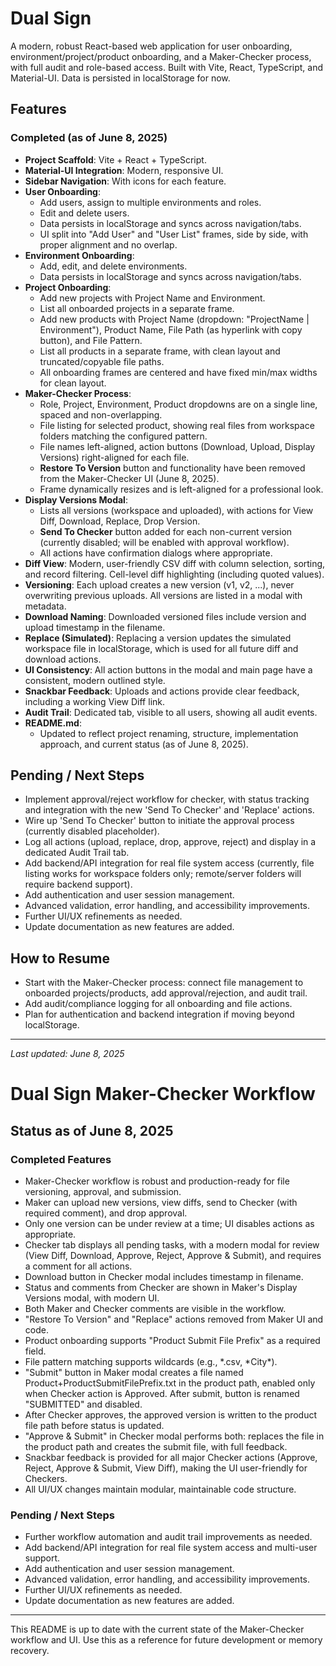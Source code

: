 # Dual Sign

A modern, robust React-based web application for user onboarding, environment/project/product onboarding, and a Maker-Checker process, with full audit and role-based access. Built with Vite, React, TypeScript, and Material-UI. Data is persisted in localStorage for now.

## Features

### Completed (as of June 8, 2025)

- **Project Scaffold**: Vite + React + TypeScript.
- **Material-UI Integration**: Modern, responsive UI.
- **Sidebar Navigation**: With icons for each feature.
- **User Onboarding**:
  - Add users, assign to multiple environments and roles.
  - Edit and delete users.
  - Data persists in localStorage and syncs across navigation/tabs.
  - UI split into "Add User" and "User List" frames, side by side, with proper alignment and no overlap.
- **Environment Onboarding**:
  - Add, edit, and delete environments.
  - Data persists in localStorage and syncs across navigation/tabs.
- **Project Onboarding**:
  - Add new projects with Project Name and Environment.
  - List all onboarded projects in a separate frame.
  - Add new products with Project Name (dropdown: "ProjectName | Environment"), Product Name, File Path (as hyperlink with copy button), and File Pattern.
  - List all products in a separate frame, with clean layout and truncated/copyable file paths.
  - All onboarding frames are centered and have fixed min/max widths for clean layout.
- **Maker-Checker Process**:
  - Role, Project, Environment, Product dropdowns are on a single line, spaced and non-overlapping.
  - File listing for selected product, showing real files from workspace folders matching the configured pattern.
  - File names left-aligned, action buttons (Download, Upload, Display Versions) right-aligned for each file.
  - **Restore To Version** button and functionality have been removed from the Maker-Checker UI (June 8, 2025).
  - Frame dynamically resizes and is left-aligned for a professional look.
- **Display Versions Modal**:
  - Lists all versions (workspace and uploaded), with actions for View Diff, Download, Replace, Drop Version.
  - **Send To Checker** button added for each non-current version (currently disabled; will be enabled with approval workflow).
  - All actions have confirmation dialogs where appropriate.
- **Diff View**: Modern, user-friendly CSV diff with column selection, sorting, and record filtering. Cell-level diff highlighting (including quoted values).
- **Versioning**: Each upload creates a new version (v1, v2, ...), never overwriting previous uploads. All versions are listed in a modal with metadata.
- **Download Naming**: Downloaded versioned files include version and upload timestamp in the filename.
- **Replace (Simulated)**: Replacing a version updates the simulated workspace file in localStorage, which is used for all future diff and download actions.
- **UI Consistency**: All action buttons in the modal and main page have a consistent, modern outlined style.
- **Snackbar Feedback**: Uploads and actions provide clear feedback, including a working View Diff link.
- **Audit Trail**: Dedicated tab, visible to all users, showing all audit events.
- **README.md**:
  - Updated to reflect project renaming, structure, implementation approach, and current status (as of June 8, 2025).

## Pending / Next Steps

- Implement approval/reject workflow for checker, with status tracking and integration with the new 'Send To Checker' and 'Replace' actions.
- Wire up 'Send To Checker' button to initiate the approval process (currently disabled placeholder).
- Log all actions (upload, replace, drop, approve, reject) and display in a dedicated Audit Trail tab.
- Add backend/API integration for real file system access (currently, file listing works for workspace folders only; remote/server folders will require backend support).
- Add authentication and user session management.
- Advanced validation, error handling, and accessibility improvements.
- Further UI/UX refinements as needed.
- Update documentation as new features are added.

## How to Resume

- Start with the Maker-Checker process: connect file management to onboarded projects/products, add approval/rejection, and audit trail.
- Add audit/compliance logging for all onboarding and file actions.
- Plan for authentication and backend integration if moving beyond localStorage.

---

_Last updated: June 8, 2025_

# Dual Sign Maker-Checker Workflow

## Status as of June 8, 2025

### Completed Features

- Maker-Checker workflow is robust and production-ready for file versioning, approval, and submission.
- Maker can upload new versions, view diffs, send to Checker (with required comment), and drop approval.
- Only one version can be under review at a time; UI disables actions as appropriate.
- Checker tab displays all pending tasks, with a modern modal for review (View Diff, Download, Approve, Reject, Approve & Submit), and requires a comment for all actions.
- Download button in Checker modal includes timestamp in filename.
- Status and comments from Checker are shown in Maker's Display Versions modal, with modern UI.
- Both Maker and Checker comments are visible in the workflow.
- "Restore To Version" and "Replace" actions removed from Maker UI and code.
- Product onboarding supports "Product Submit File Prefix" as a required field.
- File pattern matching supports wildcards (e.g., *.csv, *City\*).
- "Submit" button in Maker modal creates a file named Product+ProductSubmitFilePrefix.txt in the product path, enabled only when Checker action is Approved. After submit, button is renamed "SUBMITTED" and disabled.
- After Checker approves, the approved version is written to the product file path before status is updated.
- "Approve & Submit" in Checker modal performs both: replaces the file in the product path and creates the submit file, with full feedback.
- Snackbar feedback is provided for all major Checker actions (Approve, Reject, Approve & Submit, View Diff), making the UI user-friendly for Checkers.
- All UI/UX changes maintain modular, maintainable code structure.

### Pending / Next Steps

- Further workflow automation and audit trail improvements as needed.
- Add backend/API integration for real file system access and multi-user support.
- Add authentication and user session management.
- Advanced validation, error handling, and accessibility improvements.
- Further UI/UX refinements as needed.
- Update documentation as new features are added.

---

This README is up to date with the current state of the Maker-Checker workflow and UI. Use this as a reference for future development or memory recovery.
